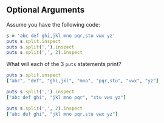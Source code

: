 ## Optional Arguments
Assume you have the following code:
```ruby
s = 'abc def ghi,jkl mno pqr,stu vwx yz'
puts s.split.inspect
puts s.split(',').inspect
puts s.split(',', 2).inspect
```
What will each of the 3 `puts` statements print?

```ruby
puts s.split.inspect
["abc", "def", "ghi,jkl", "mno", "pqr,stu", "vwx", "yz"]

puts s.split(',').inspect
["abc def ghi", "jkl mno pqr", "stu vwx yz"]

puts s.split(',', 2).inspect
["abc def ghi", "jkl mno pqr,stu vwx yz"]
```
